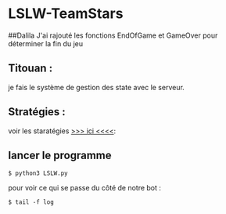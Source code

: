 ﻿LSLW-TeamStars
==============
##Dalila
J'ai rajouté les fonctions EndOfGame et GameOver pour déterminer la fin du jeu

## Titouan :
je fais le système de gestion des state avec le serveur.

## Stratégies :
 voir les staratégies [>>> ici <<<<](https://github.com/cretinaverti/LSLW-TeamStars/wiki/Strat%C3%A9gies):

## lancer le programme

```
$ python3 LSLW.py
```

pour voir ce qui se passe du côté de notre bot :
```
$ tail -f log
```


